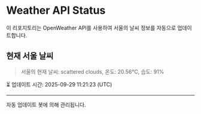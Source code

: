 
# Weather API Status

이 리포지토리는 OpenWeather API를 사용하여 서울의 날씨 정보를 자동으로 업데이트합니다.

## 현재 서울 날씨
> 서울의 현재 날씨: scattered clouds, 온도: 20.56°C, 습도: 91%

⏳ 업데이트 시간: 2025-09-29 11:21:23 (UTC)

---
자동 업데이트 봇에 의해 관리됩니다.
